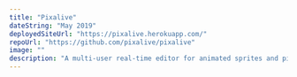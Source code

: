 ```yaml
---
title: "Pixalive"
dateString: "May 2019"
deployedSiteUrl: "https://pixalive.herokuapp.com/"
repoUrl: "https://github.com/pixalive/pixalive"
image: ""
description: "A multi-user real-time editor for animated sprites and pixel art based on Socket IO and React. Built in two weeks with a four-person team using only functional components (to learn the Hooks syntax). Implements a hand-rolled state management system. Went through several rounds of profiling to identify and remove rendering & performance bottlenecks. Exports animated GIFs."
---
```

